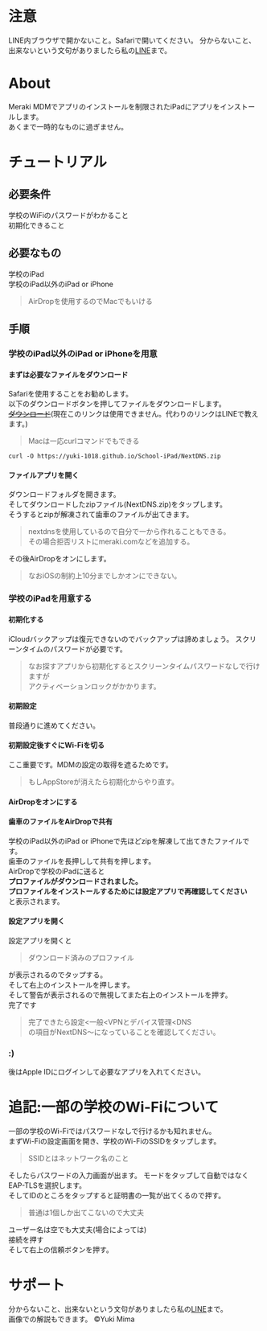 # 注意
LINE内ブラウザで開かないこと。Safariで開いてください。
分からないこと、出来ないという文句がありましたら私の[LINE](https://lin.ee/2sTmgLb)まで。  
# About
Meraki MDMでアプリのインストールを制限されたiPadにアプリをインストールします。  
あくまで一時的なものに過ぎません。
# チュートリアル
## 必要条件
学校のWiFiのパスワードがわかること  
初期化できること
## 必要なもの
学校のiPad  
学校のiPad以外のiPad or iPhone
>AirDropを使用するのでMacでもいける
## 手順
### 学校のiPad以外のiPad or iPhoneを用意
#### まずは必要なファイルをダウンロード
Safariを使用することをお勧めします。  
以下のダウンロードボタンを押してファイルをダウンロードします。  
[~~ダウンロード~~](https://yuki-1018.github.io)(現在このリンクは使用できません。代わりのリンクはLINEで教えます。)

>Macは一応curlコマンドでもできる
```
curl -O https://yuki-1018.github.io/School-iPad/NextDNS.zip
```
#### ファイルアプリを開く
ダウンロードフォルダを開きます。  
そしてダウンロードしたzipファイル(NextDNS.zip)をタップします。  
そうするとzipが解凍されて歯車のファイルが出てきます。
>nextdnsを使用しているので自分で一から作れることもできる。  
>その場合拒否リストにmeraki.comなどを追加する。

その後AirDropをオンにします。
>なおiOSの制約上10分までしかオンにできない。

### 学校のiPadを用意する
#### 初期化する
iCloudバックアップは復元できないのでバックアップは諦めましょう。
スクリーンタイムのパスワードが必要です。
>なお探すアプリから初期化するとスクリーンタイムパスワードなしで行けますが  
>アクティベーションロックがかかります。
#### 初期設定
普段通りに進めてください。
#### 初期設定後すぐにWi-Fiを切る
ここ重要です。MDMの設定の取得を遮るためです。
>もしAppStoreが消えたら初期化からやり直す。
#### AirDropをオンにする
#### 歯車のファイルをAirDropで共有
学校のiPad以外のiPad or iPhoneで先ほどzipを解凍して出てきたファイルです。  
歯車のファイルを長押しして共有を押します。  
AirDropで学校のiPadに送ると  
**プロファイルがダウンロードされました。  
プロファイルをインストールするためには設定アプリで再確認してください**  
と表示されます。
#### 設定アプリを開く
設定アプリを開くと
>ダウンロード済みのプロファイル

が表示されるのでタップする。  
そして右上のインストールを押します。   
そして警告が表示されるので無視してまた右上のインストールを押す。  
完了です
>完了できたら設定<一般<VPNとデバイス管理<DNS  
>の項目がNextDNS〜になっていることを確認してください。

### :)
後はApple IDにログインして必要なアプリを入れてください。

# 追記:一部の学校のWi-Fiについて
一部の学校のWi-Fiではパスワードなしで行けるかも知れません。  
まずWi-Fiの設定画面を開き、学校のWi-FiのSSIDをタップします。
>SSIDとはネットワーク名のこと

そしたらパスワードの入力画面が出ます。
モードをタップして自動ではなくEAP-TLSを選択します。  
そしてIDのところをタップすると証明書の一覧が出てくるので押す。
>普通は1個しか出てこないので大丈夫  

ユーザー名は空でも大丈夫(場合によっては)  
接続を押す  
そして右上の信頼ボタンを押す。

# サポート
分からないこと、出来ないという文句がありましたら私の[LINE](https://lin.ee/2sTmgLb)まで。  
画像での解説もできます。
©Yuki Mima



